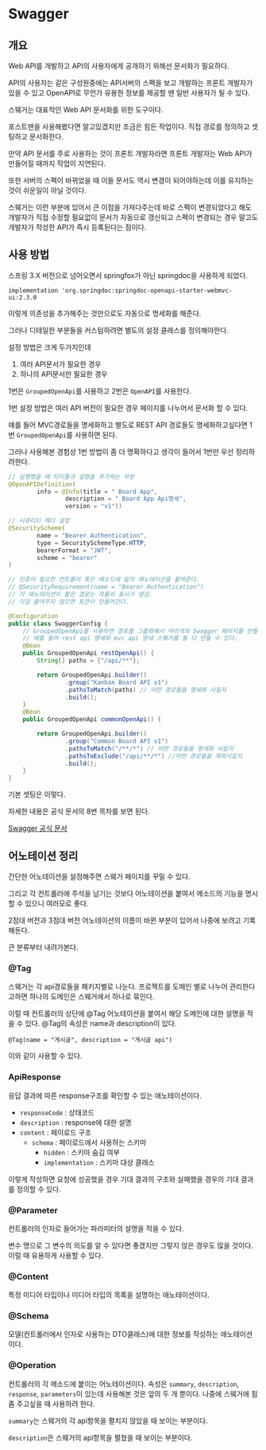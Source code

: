 # Swagger

## 개요

Web API를 개발하고 API의 사용자에게 공개하기 위해선 문서화가 필요하다.

API의 사용자는 같은 구성원중에는 API서버의 스펙을 보고 개발하는 프론트 개발자가 있을 수 있고 OpenAPI로 무언가 유용한 정보를 제공할 땐 일반 사용자가 될 수 있다.

스웨거는 대표적인 Web API 문서화를 위한 도구이다.

포스트맨을 사용해봤다면 알고있겠지만 조금은 힘든 작업이다. 직접 경로를 정의하고 셋팅하고 문서화한다.

만약 API 문서를 주로 사용하는 것이 프론트 개발자라면 프론트 개발자는 Web API가 만들어질 때까지 작업이 지연된다.

또한 서버의 스펙이 바뀌었을 때 이들 문서도 역시 변경이 되어야하는데 이를 유지하는 것이 쉬운일이 아닐 것이다.

스웨거는 이런 부분에 있어서 큰 이점을 가져다주는데 바로 스펙이 변경되었다고 해도 개발자가 직접 수정할 필요없이 문서가 자동으로 갱신되고 스펙이 변경되는 경우 말고도 개발자가 작성한 API가 즉시 등록된다는 점이다.

## 사용 방법

스프링 3.X 버전으로 넘어오면서 springfox가 아닌 springdoc을 사용하게 되었다.

```
implementation 'org.springdoc:springdoc-openapi-starter-webmvc-ui:2.3.0
```

이렇게 의존성을 추가해주는 것만으로도 자동으로 명세화를 해준다.

그러나 디테일한 부분들을 커스텀하려면 별도의 설정 클래스를 정의해야한다.

설정 방법은 크게 두가지인데

1. 여러 API문서가 필요한 경우
2. 하나의 API문서만 필요한 경우

1번은 `GroupedOpenApi`를 사용하고  2번은 `OpenAPI`를 사용한다.

1번 설정 방법은 여러 API 버전이 필요한 경우 페이지를 나누어서 문서화 할 수 있다.


얘를 들어 MVC경로들을 명세화하고 별도로 REST API 경로들도 명세화하고싶다면 1번 `GroupedOpenApi`를 사용하면 된다.

그러나 사용해본 경험상 1번 방법이 좀 더 명확하다고 생각이 들어서 1번만 우선 정리하려한다.

```java
// 실행했을 때 타이틀과 설명을 추가하는 부분
@OpenAPIDefinition(
        info = @Info(title = " Board App",
                description = " Board App Api명세",
                version = "v1"))

// 시큐리티 헤더 설정
@SecurityScheme(
        name = "Bearer Authentication",
        type = SecuritySchemeType.HTTP,
        bearerFormat = "JWT",
        scheme = "bearer"
)

// 인증이 필요한 컨트롤러 혹은 메소드에 밑의 애노테이션을 붙여준다.
// @SecurityRequirement(name = "Bearer Authentication")
// 이 애노테이션이 붙은 경로는 자물쇠 표시가 생김.
// 이걸 붙여주지 않으면 토큰이 안들어간다.

@Configuration
public class SwaggerConfig {
    // GroupedOpenApi를 사용하면 경로를 그룹화해서 여러개의 Swagger 페이지를 만들 수 있다.
    // 예를 들어 rest api 명세와 mvc api 명세 스웨거를 둘 다 만들 수 있다.
    @Bean
    public GroupedOpenApi restOpenApi() {
        String[] paths = {"/api/**"};

        return GroupedOpenApi.builder()
                .group("Kanban Board API v1")
                .pathsToMatch(paths) // 어떤 경로들을 명세화 시킬지
                .build();
    }
    @Bean
    public GroupedOpenApi commonOpenApi() {

        return GroupedOpenApi.builder()
                .group("Common Board API v1")
                .pathsToMatch("/**/*") // 어떤 경로들을 명세화 시킬지
                .pathsToExclude("/api/**/*") //어떤 경로들을 제외시킬지
                .build();
    }
}
```
기본 셋팅은 이렇다.

자세한 내용은 공식 문서의 8번 목차를 보면 된다.

[Swagger 공식 문서](https://springdoc.org/#migrating-from-springfox)

## 어노테이션 정리

간단한 어노테이션을 설정해주면 스웨거 페이지를 꾸밀 수 있다.

그리고 각 컨트롤러에 주석을 남기는 것보다 어노테이션을 붙여서 메소드의 기능을 명시할 수 있으니 여러모로 좋다.

2점대 버전과 3점대 버전 어노테이션의 이름이 바뀐 부분이 있어서 나중에 보려고 기록해둔다.

큰 분류부터 내려가본다.

### @Tag

스웨거는 각 api경로들을 패키지별로 나눈다. 프로젝트를 도메인 별로 나누어 관리한다고하면 하나의 도메인은 스웨거에서 하나로 묶인다.

이럴 때 컨트롤러의 상단에 @Tag 어노테이션을 붙여서 해당 도메인에 대한 설명을 적을 수 있다.
@Tag의 속성은 name과 description이 있다.
```
@Tag(name = "게시글", description = "게시글 api")
```
이와 같이 사용할 수 있다.

### ApiResponse

응답 결과에 따른 response구조를 확인할 수 있는 애노테이션이다.

* `responseCode` : 상태코드
* `description` : response에 대한 설명
* `content` : 페이로드 구조
  * `schema` : 페이로드에서 사용하는 스키마
    * `hidden` : 스키마 숨김 여부
    * `implementation` : 스키마 대상 클래스

이렇게 작성하면 요청에 성공했을 경우 기대 결과의 구조와 실패했을 경우의 기대 결과를 정의할 수 있다.

### @Parameter

컨트롤러의 인자로 들어가는 파라미터의 설명을 적을 수 있다.

변수 명으로 그 변수의 의도를 알 수 있다면 좋겠지만 그렇지 않은 경우도 많을 것이다. 이럴 때 유용하게 사용할 수 있다.

### @Content

특정 미디어 타입이나 미디어 타입의 목록을 설명하는 애노테이션이다.

### @Schema

모델(컨트롤러에서 인자로 사용하는 DTO클래스)에 대한 정보를 작성하는 애노테이션이다.

### @Operation

컨트롤러의 각 메소드에 붙이는 어노테이션이다.
속성은 `summary`, `description`, `response`, `parameters`이 있는데 사용해본 것은 앞의 두 개 뿐이다.
나중에 스웨거에 힘 좀 주고싶을 때 사용하려 한다.

`summary`는 스웨거의 각 api항목을 펼치지 않았을 때 보이는 부분이다.

`description`은 스웨거의 api항목을 펼쳤을 때 보이는 부분이다.



